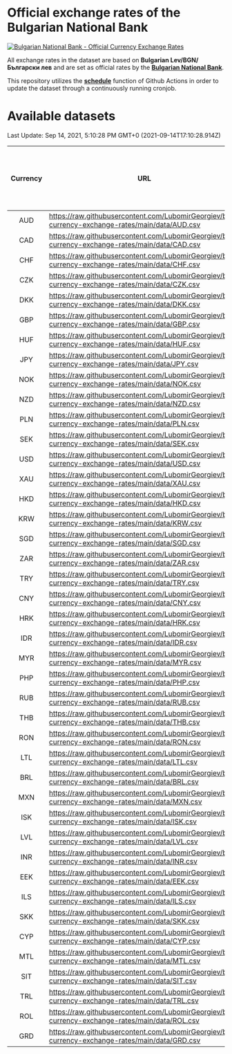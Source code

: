 # Official exchange rates of the Bulgarian National Bank

[![Bulgarian National Bank - Official Currency Exchange Rates](https://github.com/LubomirGeorgiev/bnb-currency-exchange-rates/actions/workflows/update-rates.yml/badge.svg?branch=main)](https://github.com/LubomirGeorgiev/bnb-currency-exchange-rates/actions/workflows/update-rates.yml)

All exchange rates in the dataset are based on **Bulgarian Lev/BGN/Български лев** and are set as official rates by the [**Bulgarian National Bank**](https://www.bnb.bg/Statistics/StExternalSector/StExchangeRates/StERForeignCurrencies/index.htm?toLang=_EN).

This repository utilizes the [**schedule**](https://docs.github.com/en/actions/reference/events-that-trigger-workflows) function of Github Actions in order to update the dataset through a continuously running cronjob.

# Available datasets

<!-- START LINKS (DO NOT EVER FU*ING DELETE THIS COMMENT FOR THE LOVE OF YOUR LIFE!!! IF YOU ARE CURIOS HOW IT WORKS, YOU CAN HAVE A LOOK AT ./src/updateReadme.ts) -->

Last Update: Sep 14, 2021, 5:10:28 PM GMT+0 (2021-09-14T17:10:28.914Z)

| Currency | URL                                                                                             | Number of records | Number of missing days that were filled in |
| :------: | ----------------------------------------------------------------------------------------------- | :---------------: | :----------------------------------------: |
|   AUD    | https://raw.githubusercontent.com/LubomirGeorgiev/bnb-currency-exchange-rates/main/data/AUD.csv |       7892        |                    2435                    |
|   CAD    | https://raw.githubusercontent.com/LubomirGeorgiev/bnb-currency-exchange-rates/main/data/CAD.csv |       7892        |                    2435                    |
|   CHF    | https://raw.githubusercontent.com/LubomirGeorgiev/bnb-currency-exchange-rates/main/data/CHF.csv |       7892        |                    2435                    |
|   CZK    | https://raw.githubusercontent.com/LubomirGeorgiev/bnb-currency-exchange-rates/main/data/CZK.csv |       7892        |                    2435                    |
|   DKK    | https://raw.githubusercontent.com/LubomirGeorgiev/bnb-currency-exchange-rates/main/data/DKK.csv |       7892        |                    2435                    |
|   GBP    | https://raw.githubusercontent.com/LubomirGeorgiev/bnb-currency-exchange-rates/main/data/GBP.csv |       7892        |                    2435                    |
|   HUF    | https://raw.githubusercontent.com/LubomirGeorgiev/bnb-currency-exchange-rates/main/data/HUF.csv |       7892        |                    2435                    |
|   JPY    | https://raw.githubusercontent.com/LubomirGeorgiev/bnb-currency-exchange-rates/main/data/JPY.csv |       7892        |                    2435                    |
|   NOK    | https://raw.githubusercontent.com/LubomirGeorgiev/bnb-currency-exchange-rates/main/data/NOK.csv |       7892        |                    2435                    |
|   NZD    | https://raw.githubusercontent.com/LubomirGeorgiev/bnb-currency-exchange-rates/main/data/NZD.csv |       7892        |                    2435                    |
|   PLN    | https://raw.githubusercontent.com/LubomirGeorgiev/bnb-currency-exchange-rates/main/data/PLN.csv |       7892        |                    2435                    |
|   SEK    | https://raw.githubusercontent.com/LubomirGeorgiev/bnb-currency-exchange-rates/main/data/SEK.csv |       7892        |                    2435                    |
|   USD    | https://raw.githubusercontent.com/LubomirGeorgiev/bnb-currency-exchange-rates/main/data/USD.csv |       7892        |                    2435                    |
|   XAU    | https://raw.githubusercontent.com/LubomirGeorgiev/bnb-currency-exchange-rates/main/data/XAU.csv |       7892        |                    2437                    |
|   HKD    | https://raw.githubusercontent.com/LubomirGeorgiev/bnb-currency-exchange-rates/main/data/HKD.csv |       7594        |                    2348                    |
|   KRW    | https://raw.githubusercontent.com/LubomirGeorgiev/bnb-currency-exchange-rates/main/data/KRW.csv |       7594        |                    2348                    |
|   SGD    | https://raw.githubusercontent.com/LubomirGeorgiev/bnb-currency-exchange-rates/main/data/SGD.csv |       7594        |                    2348                    |
|   ZAR    | https://raw.githubusercontent.com/LubomirGeorgiev/bnb-currency-exchange-rates/main/data/ZAR.csv |       7594        |                    2348                    |
|   TRY    | https://raw.githubusercontent.com/LubomirGeorgiev/bnb-currency-exchange-rates/main/data/TRY.csv |       6077        |                    1879                    |
|   CNY    | https://raw.githubusercontent.com/LubomirGeorgiev/bnb-currency-exchange-rates/main/data/CNY.csv |       5959        |                    1845                    |
|   HRK    | https://raw.githubusercontent.com/LubomirGeorgiev/bnb-currency-exchange-rates/main/data/HRK.csv |       5959        |                    1845                    |
|   IDR    | https://raw.githubusercontent.com/LubomirGeorgiev/bnb-currency-exchange-rates/main/data/IDR.csv |       5959        |                    1845                    |
|   MYR    | https://raw.githubusercontent.com/LubomirGeorgiev/bnb-currency-exchange-rates/main/data/MYR.csv |       5959        |                    1845                    |
|   PHP    | https://raw.githubusercontent.com/LubomirGeorgiev/bnb-currency-exchange-rates/main/data/PHP.csv |       5959        |                    1845                    |
|   RUB    | https://raw.githubusercontent.com/LubomirGeorgiev/bnb-currency-exchange-rates/main/data/RUB.csv |       5959        |                    1845                    |
|   THB    | https://raw.githubusercontent.com/LubomirGeorgiev/bnb-currency-exchange-rates/main/data/THB.csv |       5959        |                    1845                    |
|   RON    | https://raw.githubusercontent.com/LubomirGeorgiev/bnb-currency-exchange-rates/main/data/RON.csv |       5900        |                    1827                    |
|   LTL    | https://raw.githubusercontent.com/LubomirGeorgiev/bnb-currency-exchange-rates/main/data/LTL.csv |       5152        |                    1581                    |
|   BRL    | https://raw.githubusercontent.com/LubomirGeorgiev/bnb-currency-exchange-rates/main/data/BRL.csv |       4987        |                    1546                    |
|   MXN    | https://raw.githubusercontent.com/LubomirGeorgiev/bnb-currency-exchange-rates/main/data/MXN.csv |       4987        |                    1546                    |
|   ISK    | https://raw.githubusercontent.com/LubomirGeorgiev/bnb-currency-exchange-rates/main/data/ISK.csv |       4892        |                    1513                    |
|   LVL    | https://raw.githubusercontent.com/LubomirGeorgiev/bnb-currency-exchange-rates/main/data/LVL.csv |       4789        |                    1469                    |
|   INR    | https://raw.githubusercontent.com/LubomirGeorgiev/bnb-currency-exchange-rates/main/data/INR.csv |       4618        |                    1430                    |
|   EEK    | https://raw.githubusercontent.com/LubomirGeorgiev/bnb-currency-exchange-rates/main/data/EEK.csv |       3995        |                    1221                    |
|   ILS    | https://raw.githubusercontent.com/LubomirGeorgiev/bnb-currency-exchange-rates/main/data/ILS.csv |       3894        |                    1211                    |
|   SKK    | https://raw.githubusercontent.com/LubomirGeorgiev/bnb-currency-exchange-rates/main/data/SKK.csv |       2971        |                    913                     |
|   CYP    | https://raw.githubusercontent.com/LubomirGeorgiev/bnb-currency-exchange-rates/main/data/CYP.csv |       2901        |                    885                     |
|   MTL    | https://raw.githubusercontent.com/LubomirGeorgiev/bnb-currency-exchange-rates/main/data/MTL.csv |       2603        |                    798                     |
|   SIT    | https://raw.githubusercontent.com/LubomirGeorgiev/bnb-currency-exchange-rates/main/data/SIT.csv |       2539        |                    775                     |
|   TRL    | https://raw.githubusercontent.com/LubomirGeorgiev/bnb-currency-exchange-rates/main/data/TRL.csv |       1813        |                    554                     |
|   ROL    | https://raw.githubusercontent.com/LubomirGeorgiev/bnb-currency-exchange-rates/main/data/ROL.csv |       1694        |                    521                     |
|   GRD    | https://raw.githubusercontent.com/LubomirGeorgiev/bnb-currency-exchange-rates/main/data/GRD.csv |        357        |                    105                     |

<!-- END LINKS (DO NOT EVER FU*ING DELETE THIS COMMENT FOR THE LOVE OF YOUR LIFE!!! IF YOU ARE CURIOS HOW IT WORKS, YOU CAN HAVE A LOOK AT ./src/updateReadme.ts) -->
